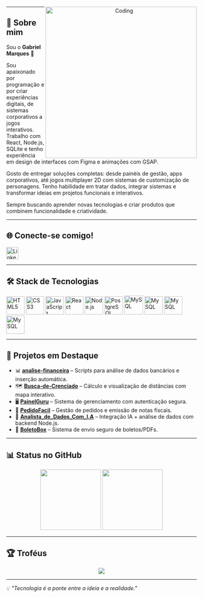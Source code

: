 <!-- Banner -->
<p align="center">
 <img align="right" alt="Coding" width="400" src="https://media2.dev.to/dynamic/image/width=800%2Cheight=%2Cfit=scale-down%2Cgravity=auto%2Cformat=auto/https%3A%2F%2Fres.cloudinary.com%2Fpracticaldev%2Fimage%2Ffetch%2Fs--sNXjzc6P--%2Fc_limit%252Cf_auto%252Cfl_progressive%252Cq_66%252Cw_880%2Fhttps%3A%2F%2Fmedia1.tenor.com%2Fimages%2F0c34272909ee2a4db5606a014082312b%2Ftenor.gif%253Fitemid%253D15828752">
</p>

---

## 👋 Sobre mim
Sou o **Gabriel Marques** 🚀 

Sou apaixonado por programação e por criar experiências digitais, de sistemas corporativos a jogos interativos. Trabalho com React, Node.js, SQLite e tenho experiência em design de interfaces com Figma e animações com GSAP.

Gosto de entregar soluções completas: desde painéis de gestão, apps corporativos, até jogos multiplayer 2D com sistemas de customização de personagens. Tenho habilidade em tratar dados, integrar sistemas e transformar ideias em projetos funcionais e interativos.

Sempre buscando aprender novas tecnologias e criar produtos que combinem funcionalidade e criatividade.

---

## 🌐 Conecte-se comigo!
<p align="left">
  <a href="https://www.linkedin.com/in/gabriel-marques-alves-da-silva" target="_blank">
    <img src="https://cdn.jsdelivr.net/gh/devicons/devicon@latest/icons/linkedin/linkedin-original.svg" alt="LinkedIn" width="32" height="32"/>
  </a>
</p>

---

## 🛠 Stack de Tecnologias

<p align="left">
  <img src="https://cdn.jsdelivr.net/gh/devicons/devicon@latest/icons/html5/html5-original.svg" alt="HTML5" width="48" height="48"/>
  <img src="https://cdn.jsdelivr.net/gh/devicons/devicon@latest/icons/css3/css3-original.svg" alt="CSS3" width="48" height="48"/>
  <img src="https://cdn.jsdelivr.net/gh/devicons/devicon@latest/icons/javascript/javascript-original.svg" alt="JavaScript" width="48" height="48"/>
  <img src="https://cdn.jsdelivr.net/gh/devicons/devicon@latest/icons/react/react-original.svg" alt="React" width="48" height="48"/>
  <img src="https://cdn.jsdelivr.net/gh/devicons/devicon@latest/icons/nodejs/nodejs-original.svg" alt="Node.js" width="48" height="48"/>
  <img src="https://cdn.jsdelivr.net/gh/devicons/devicon@latest/icons/postgresql/postgresql-original.svg" alt="PostgreSQL" width="48" height="48"/>
  <img src="https://cdn.jsdelivr.net/gh/devicons/devicon@latest/icons/mysql/mysql-original-wordmark.svg" alt="MySQL" width="50" height="50"/>
  <img src="https://cdn.jsdelivr.net/gh/devicons/devicon@latest/icons/figma/figma-original.svg" alt="MySQL" width="48" height="48"/> 
  <img src="https://cdn.jsdelivr.net/gh/devicons/devicon@latest/icons/mongodb/mongodb-original-wordmark.svg" alt="MySQL" width="48" height="48"/>
  <img src=https://cdn.jsdelivr.net/gh/devicons/devicon@latest/icons/intellij/intellij-original.svg alt="MySQL" width="48" height="48"/>
</p>

---

## 📌 Projetos em Destaque
- 📊 [**analise-financeira**](https://github.com/AkaGabws/analise-financeira) – Scripts para análise de dados bancários e inserção automática.
- 🗺 [**Busca-de-Crenciado**](https://github.com/AkaGabws/Busca-de-Crenciado) – Cálculo e visualização de distâncias com mapa interativo.
- 🖥 [**PainelGuru**](https://github.com/AkaGabws/PainelGuru) – Sistema de gerenciamento com autenticação segura.
- 🛒 [**PedidoFacil**](https://github.com/AkaGabws/PedidoFacil) – Gestão de pedidos e emissão de notas fiscais.
- 🤖 [**Analista_de_Dados_Com_I.A**](https://github.com/AkaGabws/Analista_de_Dados_Com_I.A) – Integração IA + análise de dados com backend Node.js.
- 📄 [**BoletoBox**](https://github.com/AkaGabws/BoletoBox) – Sistema de envio seguro de boletos/PDFs.

---

## 📊 Status no GitHub
<p align="center">
  <img height="160em" src="https://github-readme-stats.vercel.app/api?username=AkaGabws&show_icons=true&theme=tokyonight&hide_border=true" />
  <img height="160em" src="https://github-readme-stats.vercel.app/api/top-langs/?username=AkaGabws&layout=compact&theme=tokyonight&hide_border=true" />
</p>

---

## 🏆 Troféus
<p align="center">
  <img src="https://github-profile-trophy.vercel.app/?username=AkaGabws&theme=tokyonight&no-frame=true&row=1&column=6"/>
</p>

---

💡 *"Tecnologia é a ponte entre a ideia e a realidade."*

